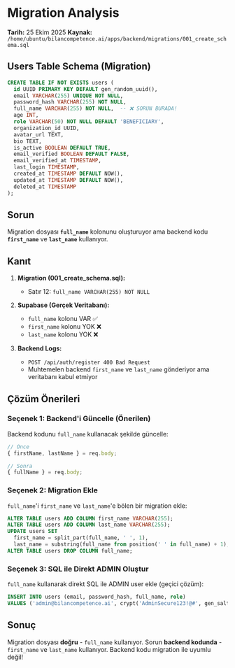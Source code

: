 # Migration Analysis

**Tarih:** 25 Ekim 2025
**Kaynak:** `/home/ubuntu/bilancompetence.ai/apps/backend/migrations/001_create_schema.sql`

## Users Table Schema (Migration)

```sql
CREATE TABLE IF NOT EXISTS users (
  id UUID PRIMARY KEY DEFAULT gen_random_uuid(),
  email VARCHAR(255) UNIQUE NOT NULL,
  password_hash VARCHAR(255) NOT NULL,
  full_name VARCHAR(255) NOT NULL,  -- ❌ SORUN BURADA!
  age INT,
  role VARCHAR(50) NOT NULL DEFAULT 'BENEFICIARY',
  organization_id UUID,
  avatar_url TEXT,
  bio TEXT,
  is_active BOOLEAN DEFAULT TRUE,
  email_verified BOOLEAN DEFAULT FALSE,
  email_verified_at TIMESTAMP,
  last_login TIMESTAMP,
  created_at TIMESTAMP DEFAULT NOW(),
  updated_at TIMESTAMP DEFAULT NOW(),
  deleted_at TIMESTAMP
);
```

## Sorun

Migration dosyası **`full_name`** kolonunu oluşturuyor ama backend kodu **`first_name`** ve **`last_name`** kullanıyor.

## Kanıt

1. **Migration (001_create_schema.sql):**
   - Satır 12: `full_name VARCHAR(255) NOT NULL`

2. **Supabase (Gerçek Veritabanı):**
   - `full_name` kolonu VAR ✅
   - `first_name` kolonu YOK ❌
   - `last_name` kolonu YOK ❌

3. **Backend Logs:**
   - `POST /api/auth/register 400 Bad Request`
   - Muhtemelen backend `first_name` ve `last_name` gönderiyor ama veritabanı kabul etmiyor

## Çözüm Önerileri

### Seçenek 1: Backend'i Güncelle (Önerilen)
Backend kodunu `full_name` kullanacak şekilde güncelle:
```typescript
// Önce
{ firstName, lastName } = req.body;

// Sonra
{ fullName } = req.body;
```

### Seçenek 2: Migration Ekle
`full_name`'i `first_name` ve `last_name`'e bölen bir migration ekle:
```sql
ALTER TABLE users ADD COLUMN first_name VARCHAR(255);
ALTER TABLE users ADD COLUMN last_name VARCHAR(255);
UPDATE users SET 
  first_name = split_part(full_name, ' ', 1),
  last_name = substring(full_name from position(' ' in full_name) + 1);
ALTER TABLE users DROP COLUMN full_name;
```

### Seçenek 3: SQL ile Direkt ADMIN Oluştur
`full_name` kullanarak direkt SQL ile ADMIN user ekle (geçici çözüm):
```sql
INSERT INTO users (email, password_hash, full_name, role)
VALUES ('admin@bilancompetence.ai', crypt('AdminSecure123!@#', gen_salt('bf')), 'Admin User', 'ADMIN');
```

## Sonuç

Migration dosyası **doğru** - `full_name` kullanıyor. Sorun **backend kodunda** - `first_name` ve `last_name` kullanıyor. Backend kodu migration ile uyumlu değil!

